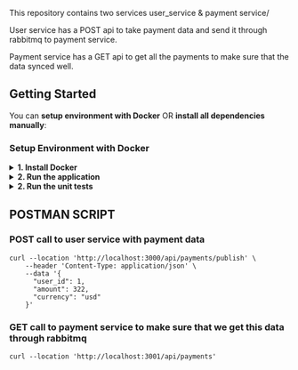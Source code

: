 This repository contains two services user_service & payment service/

User service has a POST api to take payment data and send it through rabbitmq to payment service.

Payment service has a GET api to get all the payments to make sure that
the data synced well.


## Getting Started

You can **setup environment with Docker** OR **install all dependencies manually**:

### Setup Environment with Docker

<details>
<summary><b>1. Install Docker</b></summary>

Make sure you have installed the latest version of Docker from [the official website](https://docs.docker.com/desktop/mac/install/)

</details>

<details>
<summary><b>2. Run the application</b></summary>

If the previous stage completed without errors, open the terminal

- `docker-compose build && docker-compose up`

- User service is now available at `http://localhost:3000/`.
- Payment service is now available at `http://localhost:3001/`.


</details>

<details>
<summary><b>2. Run the unit tests</b></summary>

- `cd user_service/`
- `rspec`
- `cd payment_service/`
- `rspec`
</details>

## POSTMAN SCRIPT

### POST call to user service with payment data
```
curl --location 'http://localhost:3000/api/payments/publish' \
    --header 'Content-Type: application/json' \
    --data '{
      "user_id": 1,
      "amount": 322,
      "currency": "usd"
    }'
```

### GET call to payment service to make sure that we get this data through rabbitmq
```
curl --location 'http://localhost:3001/api/payments'
```
